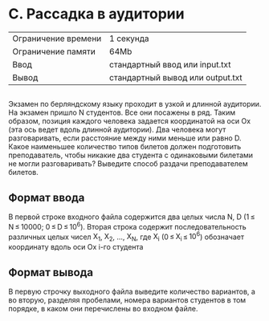 <div class="problem-statement">
   <div class="header">
      <h1 class="title">C. Рассадка в аудитории</h1>
      <table>
         <tr class="time-limit">
            <td class="property-title">Ограничение времени</td>
            <td>1&nbsp;секунда</td>
         </tr>
         <tr class="memory-limit">
            <td class="property-title">Ограничение памяти</td>
            <td>64Mb</td>
         </tr>
         <tr class="input-file">
            <td class="property-title">Ввод</td>
            <td colspan="1">стандартный ввод или input.txt</td>
         </tr>
         <tr class="output-file">
            <td class="property-title">Вывод</td>
            <td colspan="1">стандартный вывод или output.txt</td>
         </tr>
      </table>
   </div>
   <h2></h2>
   <div class="legend"><span style="">
         <p>Экзамен по берляндскому языку проходит в узкой и длинной аудитории. На экзамен пришло N студентов. Все они посажены в ряд.
            Таким образом, позиция каждого человека задается координатой на оси Ox (эта ось ведет вдоль длинной аудитории). Два человека
            могут разговаривать, если расстояние между ними меньше или равно D. Какое наименьшее количество типов билетов должен подготовить
            преподаватель, чтобы никакие два студента с одинаковыми билетами не могли разговаривать? Выведите способ раздачи преподавателем
            билетов.
         </p></span><p></p>
   </div>
   <h2>Формат ввода</h2>
   <div class="input-specification"><span style="">
         <p>В первой строке входного файла содержится два целых числа N, D (1 ≤ N ≤ 10000; 0 ≤ D ≤ <span class="tex-math-text">10<sup>6</sup></span>). Вторая строка содержит последовательность различных целых чисел <span class="tex-math-text">X<sub>1</sub></span>, <span class="tex-math-text">X<sub>2</sub></span>, ..., <span class="tex-math-text">X<sub>N</sub></span>, где <span class="tex-math-text">X<sub>i</sub></span> (0 ≤ <span class="tex-math-text">X<sub>i</sub></span> ≤ <span class="tex-math-text">10<sup>6</sup></span>) обозначает координату вдоль оси Ox i-го студента
         </p></span><p></p>
   </div>
   <h2>Формат вывода</h2>
   <div class="output-specification"><span style="">
         <p>В первую строчку выходного файла выведите количество вариантов, а во вторую, разделяя пробелами, номера вариантов студентов
            в том порядке, в каком они перечислены во входном файле.
         </p></span><p></p>
   </div>
